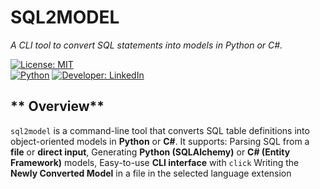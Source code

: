 # **SQL2MODEL**

_A CLI tool to convert SQL statements into models in Python or C#._

[![License: MIT](https://img.shields.io/badge/License-MIT-blue.svg)](LICENSE)  
[![Python](https://img.shields.io/badge/python-3.12+-blue.svg)](https://www.python.org/)
[![Developer: LinkedIn](https://img.shields.io/badge/LinkedIn-blue.svg)](https://www.linkedin.com/in/eujenyu)

<!-- [![Build](https://github.com/Ujenyhu/sql2model/actions/workflows/build.yml/badge.svg)](https://github.com/Ujenyhu/sql2model/actions) -->

## ** Overview**

`sql2model` is a command-line tool that converts SQL table definitions into object-oriented models in **Python** or **C#**.
It supports:
Parsing SQL from a **file** or **direct input**,
Generating **Python (SQLAlchemy)** or **C# (Entity Framework)** models,
Easy-to-use **CLI interface** with `click`
Writing the **Newly Converted Model** in a file in the selected language extension 

